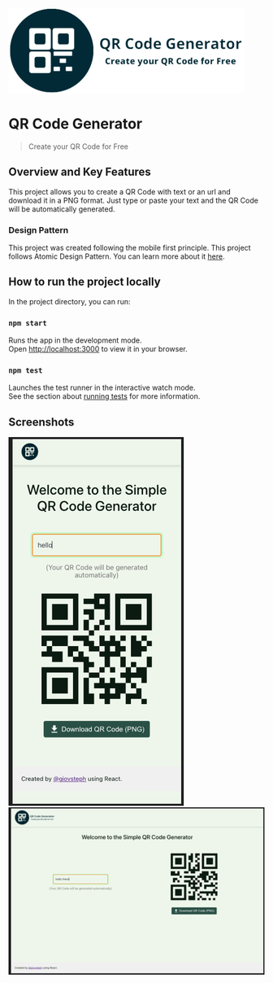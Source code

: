 ![logo](src/assets/logo-with-text.png)

# QR Code Generator

> Create your QR Code for Free

## Overview and Key Features

This project allows you to create a QR Code with text or an url and download it in a PNG format. Just type or paste your text and the QR Code will be automatically generated.

### Design Pattern

This project was created following the mobile first principle.
This project follows Atomic Design Pattern. You can learn more about it [here](https://bradfrost.com/blog/post/atomic-web-design/).

## How to run the project locally

In the project directory, you can run:

### `npm start`

Runs the app in the development mode.\
Open [http://localhost:3000](http://localhost:3000) to view it in your browser.

### `npm test`

Launches the test runner in the interactive watch mode.\
See the section about [running tests](https://facebook.github.io/create-react-app/docs/running-tests) for more information.

## Screenshots

![mobile](src/assets/mobile-screenshot.png)
![desktop](src/assets/desktop-screenshot.png)

